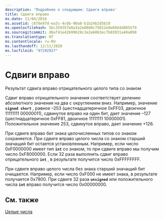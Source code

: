 ```yaml
---
description: 'Подробнее о следующем: Сдвиги вправо'
title: Сдвиги вправо
ms.date: 11/04/2016
ms.assetid: c878e97d-ea3c-4c6b-90a8-b1b24b2d5b19
ms.openlocfilehash: 5bc359357e8a3a2e00d0c75012e0e6044d8055f9
ms.sourcegitcommit: d6af41e42699628c3e2e6063ec7b03931a49a098
ms.translationtype: HT
ms.contentlocale: ru-RU
ms.lasthandoff: 12/11/2020
ms.locfileid: "97292927"
---
```

# <a name="right-shifts"></a>Сдвиги вправо

Результат сдвига вправо отрицательного целого типа со знаком

Сдвиг вправо отрицательного значения соответствует делению абсолютного значения на два с округлением вниз. Например, значение **`signed short`** , равное –253 (шестнадцатеричное 0xFF03, двоичное 11111111 00000011), сдвинутое вправо на один бит, дает значение –127 (шестнадцатеричное 0xFF81, двоичное 11111111 10000001). Положительное значение 253, сдвинутое вправо, дает значение +126.

При сдвиге вправо бит знака целочисленных типов со знаком сохраняется. При сдвиге вправо целого числа со знаком старший значащий бит остается установленным. Например, если число 0xF0000000 имеет тип **`int`** со знаком, то при сдвиге вправо мы получим число 0xF8000000. Если 32 раза выполнить сдвиг вправо отрицательного **`int`** , в результате получится число 0xFFFFFFFF.

При сдвиге вправо целого числа без знака старший значащий бит очищается. Например, если число 0xF000 не имеет знака, в результате получается 0x7800. При сдвиге 32 раза **`unsigned`** или положительного числа **`int`** вправо получится число 0x00000000.

## <a name="see-also"></a>См. также

[Целые числа](../c-language/integers.md)
